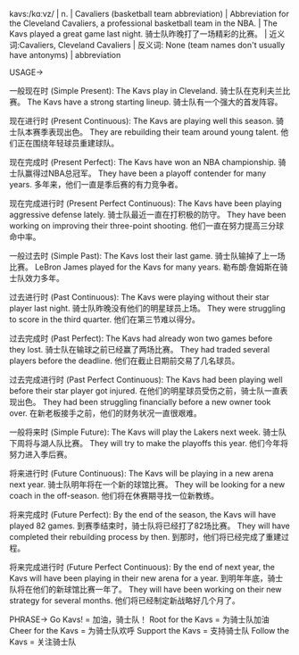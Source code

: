 kavs:/kɑːvz/ | n. | Cavaliers (basketball team abbreviation) |  Abbreviation for the Cleveland Cavaliers, a professional basketball team in the NBA. |  The Kavs played a great game last night.  骑士队昨晚打了一场精彩的比赛。 | 近义词:Cavaliers, Cleveland Cavaliers | 反义词: None (team names don't usually have antonyms) | abbreviation

USAGE->

一般现在时 (Simple Present):
The Kavs play in Cleveland.  骑士队在克利夫兰比赛。
The Kavs have a strong starting lineup.  骑士队有一个强大的首发阵容。

现在进行时 (Present Continuous):
The Kavs are playing well this season.  骑士队本赛季表现出色。
They are rebuilding their team around young talent.  他们正在围绕年轻球员重建球队。

现在完成时 (Present Perfect):
The Kavs have won an NBA championship.  骑士队赢得过NBA总冠军。
They have been a playoff contender for many years.  多年来，他们一直是季后赛的有力竞争者。

现在完成进行时 (Present Perfect Continuous):
The Kavs have been playing aggressive defense lately.  骑士队最近一直在打积极的防守。
They have been working on improving their three-point shooting.  他们一直在努力提高三分球命中率。


一般过去时 (Simple Past):
The Kavs lost their last game.  骑士队输掉了上一场比赛。
LeBron James played for the Kavs for many years.  勒布朗·詹姆斯在骑士队效力多年。


过去进行时 (Past Continuous):
The Kavs were playing without their star player last night.  骑士队昨晚没有他们的明星球员上场。
They were struggling to score in the third quarter.  他们在第三节难以得分。


过去完成时 (Past Perfect):
The Kavs had already won two games before they lost.  骑士队在输球之前已经赢了两场比赛。
They had traded several players before the deadline.  他们在截止日期前交易了几名球员。


过去完成进行时 (Past Perfect Continuous):
The Kavs had been playing well before their star player got injured.  在他们的明星球员受伤之前，骑士队一直表现出色。
They had been struggling financially before a new owner took over.  在新老板接手之前，他们的财务状况一直很艰难。


一般将来时 (Simple Future):
The Kavs will play the Lakers next week.  骑士队下周将与湖人队比赛。
They will try to make the playoffs this year.  他们今年将努力进入季后赛。


将来进行时 (Future Continuous):
The Kavs will be playing in a new arena next year.  骑士队明年将在一个新的球馆比赛。
They will be looking for a new coach in the off-season.  他们将在休赛期寻找一位新教练。


将来完成时 (Future Perfect):
By the end of the season, the Kavs will have played 82 games.  到赛季结束时，骑士队将已经打了82场比赛。
They will have completed their rebuilding process by then.  到那时，他们将已经完成了重建过程。


将来完成进行时 (Future Perfect Continuous):
By the end of next year, the Kavs will have been playing in their new arena for a year. 到明年年底，骑士队将在他们的新球馆比赛一年了。
They will have been working on their new strategy for several months.  他们将已经制定新战略好几个月了。



PHRASE->
Go Kavs! = 加油，骑士队！
Root for the Kavs = 为骑士队加油
Cheer for the Kavs = 为骑士队欢呼
Support the Kavs = 支持骑士队
Follow the Kavs = 关注骑士队
